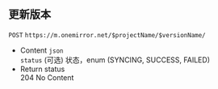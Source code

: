 ## 更新版本
`POST` `https://m.onemirror.net/$projectName/$versionName/`
- Content `json` \
`status` (可选) 状态，enum (SYNCING, SUCCESS, FAILED)
- Return status \
204 No Content
